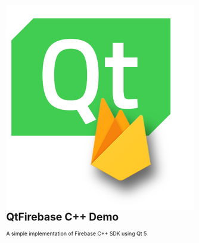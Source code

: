 <img src="assets/FirebaseQt.png" align="right" />

# QtFirebase C++ Demo
A simple implementation of Firebase C++ SDK using Qt 5
